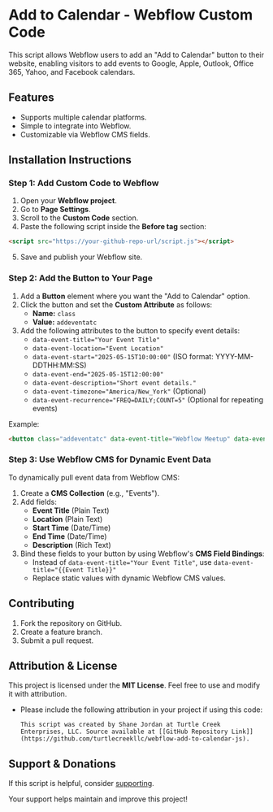 # Add to Calendar - Webflow Custom Code

This script allows Webflow users to add an "Add to Calendar" button to their website, enabling visitors to add events to Google, Apple, Outlook, Office 365, Yahoo, and Facebook calendars.

## Features
- Supports multiple calendar platforms.
- Simple to integrate into Webflow.
- Customizable via Webflow CMS fields.

## Installation Instructions
### Step 1: Add Custom Code to Webflow
1. Open your **Webflow project**.
2. Go to **Page Settings**.
3. Scroll to the **Custom Code** section.
4. Paste the following script inside the **Before </body> tag** section:

```html
<script src="https://your-github-repo-url/script.js"></script>
```

5. Save and publish your Webflow site.

### Step 2: Add the Button to Your Page
1. Add a **Button** element where you want the "Add to Calendar" option.
2. Click the button and set the **Custom Attribute** as follows:
   - **Name:** `class`
   - **Value:** `addeventatc`
3. Add the following attributes to the button to specify event details:
   - `data-event-title="Your Event Title"`
   - `data-event-location="Event Location"`
   - `data-event-start="2025-05-15T10:00:00"` (ISO format: YYYY-MM-DDTHH:MM:SS)
   - `data-event-end="2025-05-15T12:00:00"`
   - `data-event-description="Short event details."`
   - `data-event-timezone="America/New_York"` (Optional)
   - `data-event-recurrence="FREQ=DAILY;COUNT=5"` (Optional for repeating events)

Example:
```html
<button class="addeventatc" data-event-title="Webflow Meetup" data-event-location="New York" data-event-start="2025-05-15T10:00:00" data-event-end="2025-05-15T12:00:00" data-event-description="Join us for an amazing Webflow meetup!" data-event-timezone="America/New_York">Add to Calendar</button>
```

### Step 3: Use Webflow CMS for Dynamic Event Data
To dynamically pull event data from Webflow CMS:
1. Create a **CMS Collection** (e.g., "Events").
2. Add fields:
   - **Event Title** (Plain Text)
   - **Location** (Plain Text)
   - **Start Time** (Date/Time)
   - **End Time** (Date/Time)
   - **Description** (Rich Text)
3. Bind these fields to your button by using Webflow's **CMS Field Bindings**:
   - Instead of `data-event-title="Your Event Title"`, use `data-event-title="{{Event Title}}"`
   - Replace static values with dynamic Webflow CMS values.

## Contributing
1. Fork the repository on GitHub.
2. Create a feature branch.
3. Submit a pull request.

## Attribution & License
This project is licensed under the **MIT License**. Feel free to use and modify it with attribution.
- Please include the following attribution in your project if using this code:
  ```
  This script was created by Shane Jordan at Turtle Creek Enterprises, LLC. Source available at [[GitHub Repository Link]](https://github.com/turtlecreekllc/webflow-add-to-calendar-js).
  ```

## Support & Donations
If this script is helpful, consider [supporting](https://donate.stripe.com/cN216u9K82wb2YM3cg).

Your support helps maintain and improve this project!

